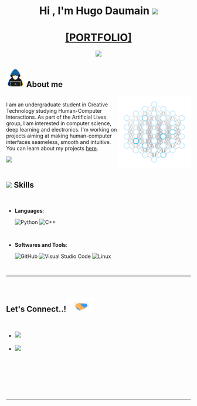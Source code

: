
<h1 align="center"><b>Hi , I'm Hugo Daumain </b><img src="https://media.giphy.com/media/hvRJCLFzcasrR4ia7z/giphy.gif" width="35"></h1>
<h1 align="center"><a href="https://https://web-portfolio-seven-eosin.vercel.app/">[PORTFOLIO]</a></h1>


<p align="center">
  <a href="https://github.com/DenverCoder1/readme-typing-svg"><img src="https://readme-typing-svg.herokuapp.com?font=Time+New+Roman&color=cyan&size=25&center=true&vCenter=true&width=600&height=100&lines=Hugo+Daumain;Creative+Technology+Student,;Computer+Science,;Love+to+learn+new+stuffs..<3"></a>
</p>
	
## <picture><img src = "https://github.com/electron260/electron260/blob/main/GIF/hack.gif" width = 50px></picture> **About me**

<picture> <img align="right" src="https://github.com/hugodmn/hugodmn/blob/main/GIF/NN-Gif.gif" width = 200px></picture>

<br>
I am an undergraduate student in Creative Technology studying Human-Computer Interactions. As part of the Artificial Lives group, I am interested in computer science, deep learning and electronics. I'm working on projects aiming at making human-computer interfaces seameless, smooth and intuitive.
You can learn about my projects 
<a href="https://dvic.devinci.fr/member/hugo-daumain">here</a>.

<br>

<img src="https://user-images.githubusercontent.com/73097560/115834477-dbab4500-a447-11eb-908a-139a6edaec5c.gif"><br><br>

## <img src="https://media2.giphy.com/media/QssGEmpkyEOhBCb7e1/giphy.gif?cid=ecf05e47a0n3gi1bfqntqmob8g9aid1oyj2wr3ds3mg700bl&rid=giphy.gif" width ="25"><b> Skills</b>
<br>

<p align="center">

- **Languages**:
    
    ![Python](https://img.shields.io/badge/Python%20-%2314354C.svg?style=for-the-badge&logo=python&logoColor=white)
    ![C++](https://img.shields.io/badge/C++%20-%2300599C.svg?style=for-the-badge&logo=c%2B%2B&logoColor=white)


<br>   


- **Softwares and Tools**:

    ![GitHub](https://img.shields.io/badge/github-%23121011.svg?style=for-the-badge&logo=github&logoColor=white)
    ![Visual Studio Code](https://img.shields.io/badge/Visual%20Studio%20Code-0078d7.svg?style=for-the-badge&logo=visual-studio-code&logoColor=white)
    ![Linux](https://img.shields.io/badge/Linux-FCC624?style=for-the-badge&logo=linux&logoColor=black) 

</p>
<br>

-----

<br>

## <b> Let's Connect..!</b><img src="https://github.com/0xAbdulKhalid/0xAbdulKhalid/raw/main/assets/mdImages/handshake.gif" width ="80">
<br>
<div align='left'>

<ul>

<li>
<a href="https://www.linkedin.com/in/hugo-daumain-757195231/" target="_blank">
<img src="https://img.shields.io/badge/LinkedIn-0077B5?style=for-the-badge&logo=linkedin&logoColor=white"/>
</a>
</li>

<br>

<li>
<a href="mailto:hugo.daumain@edu.devinci.fr" target="_blank">
<img src="https://img.shields.io/badge/Gmail-D14836?style=for-the-badge&logo=gmail&logoColor=white" />
</a>
</li>
	
</ul>
</div>


<br>
<br>


<br>
<br>
<br>
<br>

---

